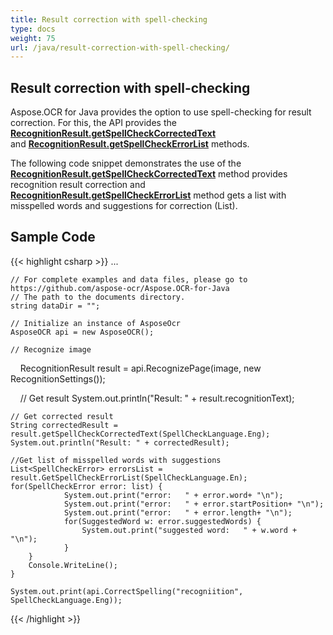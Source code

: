 ```yaml
---
title: Result correction with spell-checking
type: docs
weight: 75
url: /java/result-correction-with-spell-checking/
---
```

## **Result correction with spell-checking**
Aspose.OCR for Java provides the option to use spell-checking for result correction. For this, the API provides the [**RecognitionResult.getSpellCheckCorrectedText**](https://apireference.aspose.com/ocr/java/com.aspose.ocr/RecognitionResult#getSpellCheckCorrectedText--)  
and [**RecognitionResult.getSpellCheckErrorList**](https://apireference.aspose.com/ocr/java/com.aspose.ocr/RecognitionResult#getSpellCheckErrorList--) methods.

The following code snippet demonstrates the use of the [**RecognitionResult.getSpellCheckCorrectedText**](https://apireference.aspose.com/ocr/java/com.aspose.ocr/RecognitionResult#getSpellCheckCorrectedText--)   method provides recognition result correction and [**RecognitionResult.getSpellCheckErrorList**](https://apireference.aspose.com/ocr/java/com.aspose.ocr/RecognitionResult#getSpellCheckErrorList--) method 
gets a list with misspelled words and suggestions for correction (List<SpellCheckError>).

## Sample Code

{{< highlight csharp >}}
...

	// For complete examples and data files, please go to https://github.com/aspose-ocr/Aspose.OCR-for-Java
	// The path to the documents directory.
	string dataDir = "";

	// Initialize an instance of AsposeOcr
	AsposeOCR api = new AsposeOCR();

	// Recognize image           
    RecognitionResult result = api.RecognizePage(image, new RecognitionSettings());

    // Get result
	System.out.println("Result: " + result.recognitionText);

	// Get corrected result
	String correctedResult = result.getSpellCheckCorrectedText(SpellCheckLanguage.Eng);
	System.out.println("Result: " + correctedResult);

	//Get list of misspelled words with suggestions
	List<SpellCheckError> errorsList = result.GetSpellCheckErrorList(SpellCheckLanguage.En);
	for(SpellCheckError error: list) {
				System.out.print("error:   " + error.word+ "\n");
				System.out.print("error:   " + error.startPosition+ "\n");
				System.out.print("error:   " + error.length+ "\n");
				for(SuggestedWord w: error.suggestedWords) {
					System.out.print("suggested word:   " + w.word + "\n");
				}
		}
		Console.WriteLine();
	}
	
	System.out.print(api.CorrectSpelling("recogniition", SpellCheckLanguage.Eng));
{{< /highlight >}}


